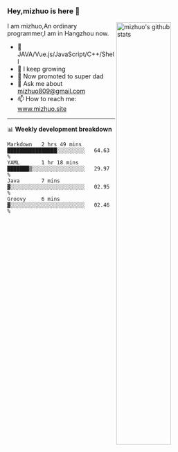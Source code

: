 ### Hey,mizhuo is here 👋

<img align="right" alt="mizhuo's github stats" width="50%" src="https://github-readme-stats.vercel.app/api?username=mizhuo&theme=tokyonight&show_icons=true">

I am mizhuo,An ordinary programmer,I am in Hangzhou now.

- 🔭 JAVA/Vue.js/JavaScript/C++/Shell
- 🌱 I keep growing
- 🤔 Now promoted to super dad
- 💬 Ask me about mizhuo809@gmail.com
- 📫 How to reach me: www.mizhuo.site

---
📊 **Weekly development breakdown**

<!--START_SECTION:waka-->

```text
Markdown   2 hrs 49 mins   ████████████████░░░░░░░░░   64.63 %
YAML       1 hr 18 mins    ███████▒░░░░░░░░░░░░░░░░░   29.97 %
Java       7 mins          ▓░░░░░░░░░░░░░░░░░░░░░░░░   02.95 %
Groovy     6 mins          ▓░░░░░░░░░░░░░░░░░░░░░░░░   02.46 %
```

<!--END_SECTION:waka-->
